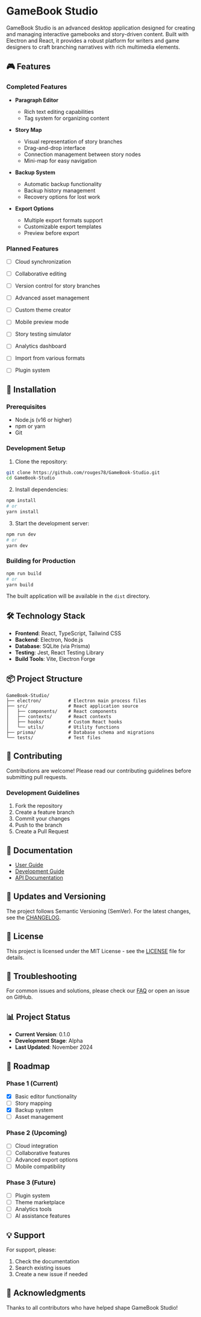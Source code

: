 # GameBook Studio

GameBook Studio is an advanced desktop application designed for creating and managing interactive gamebooks and story-driven content. Built with Electron and React, it provides a robust platform for writers and game designers to craft branching narratives with rich multimedia elements.

## 🎮 Features

### Completed Features
- **Paragraph Editor**
  - Rich text editing capabilities
  - Tag system for organizing content

- **Story Map**
  - Visual representation of story branches
  - Drag-and-drop interface
  - Connection management between story nodes
  - Mini-map for easy navigation

- **Backup System**
  - Automatic backup functionality
  - Backup history management
  - Recovery options for lost work

- **Export Options**
  - Multiple export formats support
  - Customizable export templates
  - Preview before export

### Planned Features
- [ ] Cloud synchronization
- [ ] Collaborative editing
- [ ] Version control for story branches
- [ ] Advanced asset management
- [ ] Custom theme creator
- [ ] Mobile preview mode
- [ ] Story testing simulator
- [ ] Analytics dashboard
- [ ] Import from various formats
- [ ] Plugin system


## 🚀 Installation

### Prerequisites
- Node.js (v16 or higher)
- npm or yarn
- Git

### Development Setup
1. Clone the repository:
```bash
git clone https://github.com/rouges78/GameBook-Studio.git
cd GameBook-Studio
```

2. Install dependencies:
```bash
npm install
# or
yarn install
```

3. Start the development server:
```bash
npm run dev
# or
yarn dev
```

### Building for Production
```bash
npm run build
# or
yarn build
```

The built application will be available in the `dist` directory.

## 🛠 Technology Stack
- **Frontend**: React, TypeScript, Tailwind CSS
- **Backend**: Electron, Node.js
- **Database**: SQLite (via Prisma)
- **Testing**: Jest, React Testing Library
- **Build Tools**: Vite, Electron Forge

## 📦 Project Structure
```
GameBook-Studio/
├── electron/          # Electron main process files
├── src/               # React application source
│   ├── components/    # React components
│   ├── contexts/      # React contexts
│   ├── hooks/         # Custom React hooks
│   └── utils/         # Utility functions
├── prisma/            # Database schema and migrations
└── tests/             # Test files
```

## 🤝 Contributing
Contributions are welcome! Please read our contributing guidelines before submitting pull requests.

### Development Guidelines
1. Fork the repository
2. Create a feature branch
3. Commit your changes
4. Push to the branch
5. Create a Pull Request

## 📝 Documentation
- [User Guide](docs/user-guide.md)
- [Development Guide](docs/development.md)
- [API Documentation](docs/api.md)

## 🔄 Updates and Versioning
The project follows Semantic Versioning (SemVer). For the latest changes, see the [CHANGELOG](CHANGELOG.md).

## 📄 License
This project is licensed under the MIT License - see the [LICENSE](LICENSE) file for details.

## 🔧 Troubleshooting
For common issues and solutions, please check our [FAQ](docs/faq.md) or open an issue on GitHub.

## 📊 Project Status
- **Current Version**: 0.1.0
- **Development Stage**: Alpha
- **Last Updated**: November 2024

## 🎯 Roadmap
### Phase 1 (Current)
- [x] Basic editor functionality
- [ ] Story mapping
- [x] Backup system
- [ ] Asset management

### Phase 2 (Upcoming)
- [ ] Cloud integration
- [ ] Collaborative features
- [ ] Advanced export options
- [ ] Mobile compatibility

### Phase 3 (Future)
- [ ] Plugin system
- [ ] Theme marketplace
- [ ] Analytics tools
- [ ] AI assistance features

## 💡 Support
For support, please:
1. Check the documentation
2. Search existing issues
3. Create a new issue if needed

## 🌟 Acknowledgments
Thanks to all contributors who have helped shape GameBook Studio!
